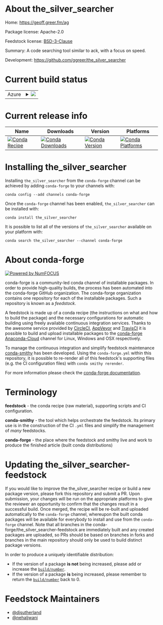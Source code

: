 About the_silver_searcher
=========================

Home: https://geoff.greer.fm/ag

Package license: Apache-2.0

Feedstock license: [BSD-3-Clause](https://github.com/conda-forge/the_silver_searcher-feedstock/blob/master/LICENSE.txt)

Summary: A code searching tool similar to ack, with a focus on speed.

Development: https://github.com/ggreer/the_silver_searcher

Current build status
====================


<table>
    
  <tr>
    <td>Azure</td>
    <td>
      <details>
        <summary>
          <a href="https://dev.azure.com/conda-forge/feedstock-builds/_build/latest?definitionId=5036&branchName=master">
            <img src="https://dev.azure.com/conda-forge/feedstock-builds/_apis/build/status/the_silver_searcher-feedstock?branchName=master">
          </a>
        </summary>
        <table>
          <thead><tr><th>Variant</th><th>Status</th></tr></thead>
          <tbody><tr>
              <td>linux_64</td>
              <td>
                <a href="https://dev.azure.com/conda-forge/feedstock-builds/_build/latest?definitionId=5036&branchName=master">
                  <img src="https://dev.azure.com/conda-forge/feedstock-builds/_apis/build/status/the_silver_searcher-feedstock?branchName=master&jobName=linux&configuration=linux_64_" alt="variant">
                </a>
              </td>
            </tr><tr>
              <td>osx_64</td>
              <td>
                <a href="https://dev.azure.com/conda-forge/feedstock-builds/_build/latest?definitionId=5036&branchName=master">
                  <img src="https://dev.azure.com/conda-forge/feedstock-builds/_apis/build/status/the_silver_searcher-feedstock?branchName=master&jobName=osx&configuration=osx_64_" alt="variant">
                </a>
              </td>
            </tr>
          </tbody>
        </table>
      </details>
    </td>
  </tr>
</table>

Current release info
====================

| Name | Downloads | Version | Platforms |
| --- | --- | --- | --- |
| [![Conda Recipe](https://img.shields.io/badge/recipe-the_silver_searcher-green.svg)](https://anaconda.org/conda-forge/the_silver_searcher) | [![Conda Downloads](https://img.shields.io/conda/dn/conda-forge/the_silver_searcher.svg)](https://anaconda.org/conda-forge/the_silver_searcher) | [![Conda Version](https://img.shields.io/conda/vn/conda-forge/the_silver_searcher.svg)](https://anaconda.org/conda-forge/the_silver_searcher) | [![Conda Platforms](https://img.shields.io/conda/pn/conda-forge/the_silver_searcher.svg)](https://anaconda.org/conda-forge/the_silver_searcher) |

Installing the_silver_searcher
==============================

Installing `the_silver_searcher` from the `conda-forge` channel can be achieved by adding `conda-forge` to your channels with:

```
conda config --add channels conda-forge
```

Once the `conda-forge` channel has been enabled, `the_silver_searcher` can be installed with:

```
conda install the_silver_searcher
```

It is possible to list all of the versions of `the_silver_searcher` available on your platform with:

```
conda search the_silver_searcher --channel conda-forge
```


About conda-forge
=================

[![Powered by NumFOCUS](https://img.shields.io/badge/powered%20by-NumFOCUS-orange.svg?style=flat&colorA=E1523D&colorB=007D8A)](http://numfocus.org)

conda-forge is a community-led conda channel of installable packages.
In order to provide high-quality builds, the process has been automated into the
conda-forge GitHub organization. The conda-forge organization contains one repository
for each of the installable packages. Such a repository is known as a *feedstock*.

A feedstock is made up of a conda recipe (the instructions on what and how to build
the package) and the necessary configurations for automatic building using freely
available continuous integration services. Thanks to the awesome service provided by
[CircleCI](https://circleci.com/), [AppVeyor](https://www.appveyor.com/)
and [TravisCI](https://travis-ci.com/) it is possible to build and upload installable
packages to the [conda-forge](https://anaconda.org/conda-forge)
[Anaconda-Cloud](https://anaconda.org/) channel for Linux, Windows and OSX respectively.

To manage the continuous integration and simplify feedstock maintenance
[conda-smithy](https://github.com/conda-forge/conda-smithy) has been developed.
Using the ``conda-forge.yml`` within this repository, it is possible to re-render all of
this feedstock's supporting files (e.g. the CI configuration files) with ``conda smithy rerender``.

For more information please check the [conda-forge documentation](https://conda-forge.org/docs/).

Terminology
===========

**feedstock** - the conda recipe (raw material), supporting scripts and CI configuration.

**conda-smithy** - the tool which helps orchestrate the feedstock.
                   Its primary use is in the construction of the CI ``.yml`` files
                   and simplify the management of *many* feedstocks.

**conda-forge** - the place where the feedstock and smithy live and work to
                  produce the finished article (built conda distributions)


Updating the_silver_searcher-feedstock
======================================

If you would like to improve the the_silver_searcher recipe or build a new
package version, please fork this repository and submit a PR. Upon submission,
your changes will be run on the appropriate platforms to give the reviewer an
opportunity to confirm that the changes result in a successful build. Once
merged, the recipe will be re-built and uploaded automatically to the
`conda-forge` channel, whereupon the built conda packages will be available for
everybody to install and use from the `conda-forge` channel.
Note that all branches in the conda-forge/the_silver_searcher-feedstock are
immediately built and any created packages are uploaded, so PRs should be based
on branches in forks and branches in the main repository should only be used to
build distinct package versions.

In order to produce a uniquely identifiable distribution:
 * If the version of a package **is not** being increased, please add or increase
   the [``build/number``](https://docs.conda.io/projects/conda-build/en/latest/resources/define-metadata.html#build-number-and-string).
 * If the version of a package **is** being increased, please remember to return
   the [``build/number``](https://docs.conda.io/projects/conda-build/en/latest/resources/define-metadata.html#build-number-and-string)
   back to 0.

Feedstock Maintainers
=====================

* [@djsutherland](https://github.com/djsutherland/)
* [@nehaljwani](https://github.com/nehaljwani/)

